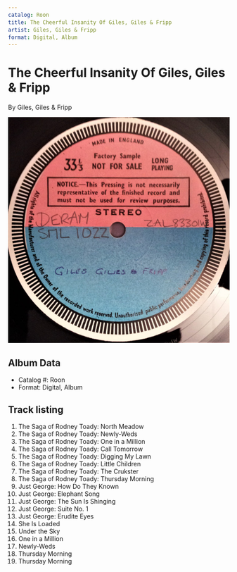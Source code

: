 ```yaml
---
catalog: Roon
title: The Cheerful Insanity Of Giles, Giles & Fripp
artist: Giles, Giles & Fripp
format: Digital, Album
---
```


# The Cheerful Insanity Of Giles, Giles & Fripp

By Giles, Giles & Fripp

![](../../assets/albumcovers/Giles__Giles_and_Fripp-The_Cheerful_Insanity_Of_Giles__Giles_and_Fripp.png)

## Album Data

- Catalog #: Roon
- Format: Digital, Album


## Track listing


1. The Saga of Rodney Toady: North Meadow
2. The Saga of Rodney Toady: Newly-Weds
3. The Saga of Rodney Toady: One in a Million
4. The Saga of Rodney Toady: Call Tomorrow
5. The Saga of Rodney Toady: Digging My Lawn
6. The Saga of Rodney Toady: Little Children
7. The Saga of Rodney Toady: The Crukster
8. The Saga of Rodney Toady: Thursday Morning
9. Just George: How Do They Known
10. Just George: Elephant Song
11. Just George: The Sun Is Shinging
12. Just George: Suite No. 1
13. Just George: Erudite Eyes
14. She Is Loaded
15. Under the Sky
16. One in a Million
17. Newly-Weds
18. Thursday Morning
19. Thursday Morning

